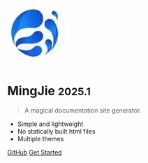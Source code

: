 <!-- _coverpage.md -->

![logo](_media/icon.svg)

# MingJie <small>2025.1</small>

> A magical documentation site generator.

- Simple and lightweight
- No statically built html files
- Multiple themes

[GitHub](https://github.com/tianhukj/docs-cli/)
[Get Started](#docsify)

